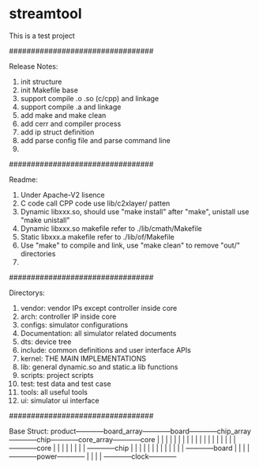 # streamtool
This is a test project

#################################

Release Notes:
1. init structure
2. init Makefile base
3. support compile .o .so (c/cpp) and linkage
4. support compile .a and linkage
5. add make and make clean
6. add cerr and compiler process
7. add ip struct definition
8. add parse config file and parse command line
9. 

#################################

Readme:
1. Under Apache-V2 lisence
2. C code call CPP code use lib/c2xlayer/ patten
3. Dynamic libxxx.so, should use "make install" after "make", unistall use "make unistall"
4. Dynamic libxxx.so makefile refer to ./lib/cmath/Makefile
5. Static libxxx.a makefile refer to ./lib/of/Makefile
6. Use "make" to compile and link, use "make clean" to remove "out/" directories
7. 

#################################

Directorys:
1. vendor:        vendor IPs except controller inside core
2. arch:          controller IP inside core
3. configs:       simulator configurations
4. Documentation: all simulator related documents
5. dts:           device tree 
6. include:       common definitions and user interface APIs
7. kernel:        THE MAIN IMPLEMENTATIONS
8. lib:           general dynamic.so and static.a lib functions
9. scripts:       project scripts
10. test:         test data and test case
11. tools:        all useful tools
12. ui:           simulator ui interface

#################################

Base Struct:
product————board_array————board————chip_array————chip————core_array————core
        |              |                      |                      |
        |              |                      |                      |
        |              |                      |                      |
        |              |                      |                      |
        |              |                      |                    ————core
        |              |                      |
        |              |                      |
        |              |                     ————chip
        |              |                      |
        |              |                      |
        |              |                      |
        |              |                      |
        |             ————board
        |
        |
        |
        |
       ————power————
        |
        |
        |
        |
       ————clock————

